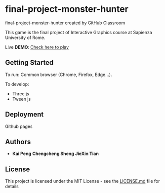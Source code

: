 # final-project-monster-hunter
final-project-monster-hunter created by GitHub Classroom

This game is the final project of Interactive Graphics course at Sapienza University of Rome.

Live **DEMO**: [Check here to play](https://sapienzainteractivegraphicscourse.github.io/final-project-monster-hunter/)

## Getting Started
To run:
  Common browser (Chrome, Firefox, Edge...). 

To develop:
- Three js
- Tween js

## Deployment

Github pages

## Authors

* **Kai Peng** **Chengcheng Sheng** **JieXin Tian**

## License

This project is licensed under the MIT License - see the [LICENSE.md](LICENSE.md) file for details

